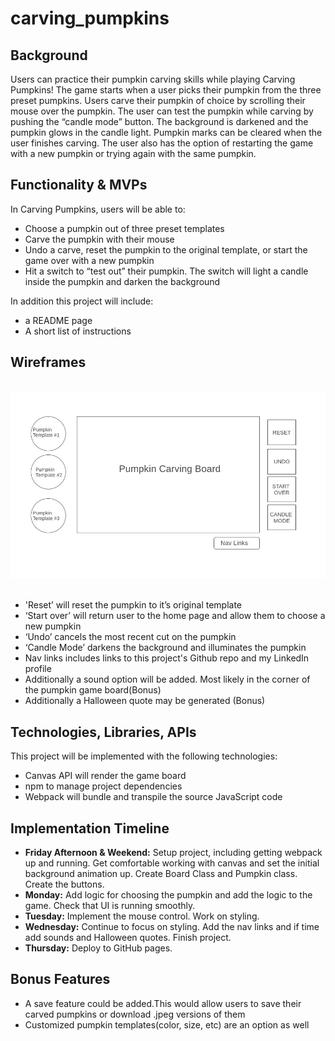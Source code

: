 # carving_pumpkins
<h2>Background</h2>
<p> Users can practice their pumpkin carving skills
while playing Carving Pumpkins! The game starts when a user picks their pumpkin from the three preset pumpkins. Users carve their pumpkin of choice by scrolling their mouse over the pumpkin.  The user can test the pumpkin while carving by pushing the “candle mode” button.  The background is darkened and the pumpkin glows in the candle light. Pumpkin marks can be cleared when the user finishes carving. The user also has the option of restarting the game with a new pumpkin or trying again with the same pumpkin.</p>
<h2>Functionality & MVPs</h2>

<p>In Carving Pumpkins, users will be able to:
</p>
<ul>
  <li>Choose a pumpkin out of three preset templates</li>
  <li>Carve the pumpkin with their mouse</li>
  <li>Undo a carve, reset the pumpkin to the original template, or start the game over with a new pumpkin</li>
  <li>Hit a switch to “test out” their pumpkin. The switch will light a candle inside the pumpkin and darken the background 
</ul>
 <p>In addition this project will include:</p>
 <ul>
  <li>a README page </li>
  <li>A short list of instructions</li>
</ul>

<h2>Wireframes</h2>
<br>
<img src="pumpkin_graph.jpeg">
<br>
<br>
<ul>

  <li>'Reset’ will reset the pumpkin to it’s original template</li>
  <li>‘Start over’ will return user to the home page and allow them to choose a new pumpkin</li>
  <li>‘Undo’ cancels the most recent cut on the pumpkin</li>
  <li>‘Candle Mode’ darkens the background and illuminates the pumpkin</li>
  <li>Nav links includes links to this project's Github repo and my LinkedIn profile</li>
  <li>Additionally a sound option will be added. Most likely in the corner of the pumpkin game board(Bonus)</li>
  <li>Additionally a Halloween quote may be generated (Bonus)</li>
</ul>
<h2>Technologies, Libraries, APIs</h2>
  <p>This project will be implemented with the following technologies:</p>
<ul>
  <li>Canvas API will render the game board</li>
  <li>npm to manage project dependencies</li>
  <li>Webpack will bundle and transpile the source JavaScript code</li>
</ul>
<h2>Implementation Timeline</h2>

<ul>
  <li><b>Friday Afternoon & Weekend:</b> Setup project, including getting webpack up and running. Get comfortable working with canvas and set the initial background animation up. Create Board Class and Pumpkin class.  Create the buttons.</li>
  <li><b>Monday:</b> Add logic for choosing the pumpkin and add the logic to the game. Check that UI is running smoothly.</li>
  <li><b>Tuesday:</b> Implement the mouse control. Work on styling.</li>
  <li><b>Wednesday:</b> Continue to focus on styling. Add the nav links and if time add sounds and Halloween quotes. Finish project.</li>
  <li><b>Thursday:</b> Deploy to GitHub pages.</li>
</ul>
<h2>Bonus Features</h2>
<ul>
<li>A save feature could be added.This would allow users to save their carved pumpkins or download .jpeg versions of them</li> 
<li>Customized pumpkin templates(color, size, etc) are an option as well
</li> 
</ul>
